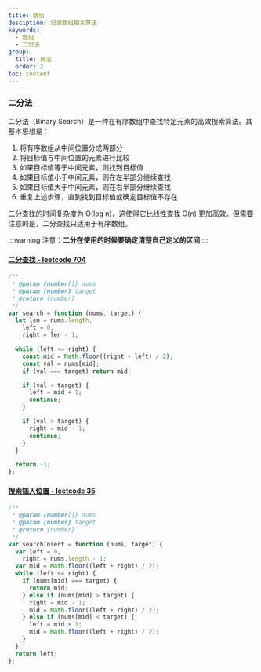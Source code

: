 ```yaml
---
title: 数组
desciption: 记录数组相关算法
keywords:
  - 数组
  - 二分法
group:
  title: 算法
  order: 2
toc: content
---
```


### 二分法

二分法（Binary Search）是一种在有序数组中查找特定元素的高效搜索算法。其基本思想是：

1. 将有序数组从中间位置分成两部分
2. 将目标值与中间位置的元素进行比较
3. 如果目标值等于中间元素，则找到目标值
4. 如果目标值小于中间元素，则在左半部分继续查找
5. 如果目标值大于中间元素，则在右半部分继续查找
6. 重复上述步骤，直到找到目标值或确定目标值不存在

二分查找的时间复杂度为 O(log n)，这使得它比线性查找 O(n) 更加高效。但需要注意的是，二分查找只适用于有序数组。

:::warning
注意：**二分在使用的时候要确定清楚自己定义的区间**
:::

#### <a href="https://leetcode.cn/problems/binary-search/description/" target="_blank" rel="noopener noreferrer">二分查找 - leetcode 704</a>

```js
/**
 * @param {number[]} nums
 * @param {number} target
 * @return {number}
 */
var search = function (nums, target) {
  let len = nums.length,
    left = 0,
    right = len - 1;

  while (left <= right) {
    const mid = Math.floor((right + left) / 2);
    const val = nums[mid];
    if (val === target) return mid;

    if (val < target) {
      left = mid + 1;
      continue;
    }

    if (val > target) {
      right = mid - 1;
      continue;
    }
  }

  return -1;
};
```

#### <a href="https://leetcode.cn/problems/search-insert-position/description/" target="_blank" rel="noopener noreferrer">搜索插入位置 - leetcode 35</a>

```js
/**
 * @param {number[]} nums
 * @param {number} target
 * @return {number}
 */
var searchInsert = function (nums, target) {
  var left = 0,
    right = nums.length - 1;
  var mid = Math.floor((left + right) / 2);
  while (left <= right) {
    if (nums[mid] === target) {
      return mid;
    } else if (nums[mid] > target) {
      right = mid - 1;
      mid = Math.floor((left + right) / 2);
    } else if (nums[mid] < target) {
      left = mid + 1;
      mid = Math.floor((left + right) / 2);
    }
  }
  return left;
};
```
